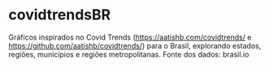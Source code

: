 # covidtrendsBR
Gráficos inspirados no Covid Trends (https://aatishb.com/covidtrends/ e https://github.com/aatishb/covidtrends/) para o Brasil, explorando estados, regiões, municípios e regiões metropolitanas. Fonte dos dados: brasil.io

